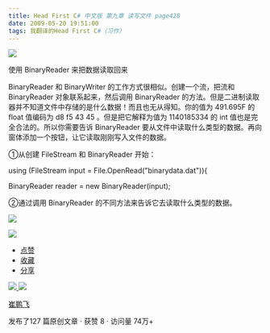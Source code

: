 ```yaml
---
title: Head First C# 中文版 第九章 读写文件 page428
date: 2009-05-20 19:51:00
tags: 我翻译的Head First C#（习作）
---
```

![](https://p-blog.csdn.net/images/p_blog_csdn_net/cuipengfei1/EntryImages/20090520/2009-05-20_19-18-09.jpg)

使用  BinaryReader  来把数据读取回来

  

BinaryReader  和  BinaryWriter  的工作方式很相似。创建一个流，把流和  BinaryReader  对象联系起来，然后调用
BinaryReader  的方法。但是二进制读取器并不知道文件中存储的是什么数据！而且也无从得知。你的值为  491.695F  的  float
值编码为  d8 f5 43 45  。但是把它解释为值为  1140185334  的  int  值也是完全合法的。所以你需要告诉
BinaryReader  要从文件中读取什么类型的数据。再向窗体添加一个按钮，让它读取刚刚写入文件的数据。

①从创建  FileStream  和  BinaryReader  开始：

  

using (FileStream input = File.OpenRead("binarydata.dat")){

BinaryReader reader = new BinaryReader(input);

  

②通过调用  BinaryReader  的不同方法来告诉它去读取什么类型的数据。

  

![](https://p-blog.csdn.net/images/p_blog_csdn_net/cuipengfei1/EntryImages/20090520/2009-05-20_19-44-05.jpg)

![](https://p-blog.csdn.net/images/p_blog_csdn_net/cuipengfei1/EntryImages/20090520/2009-05-20_19-48-01.jpg)

  * [ 点赞  ](javascript:;)
  * [ 收藏  ](javascript:;)
  * [ 分享 ](javascript:;)

[ ![](https://profile.csdnimg.cn/5/2/5/3_cuipengfei1)
![](https://g.csdnimg.cn/static/user-reg-year/1x/11.png)
](https://blog.csdn.net/cuipengfei1)

[ 崔鹏飞 ](https://blog.csdn.net/cuipengfei1)

发布了127 篇原创文章  ·  获赞 8  ·  访问量 74万+

